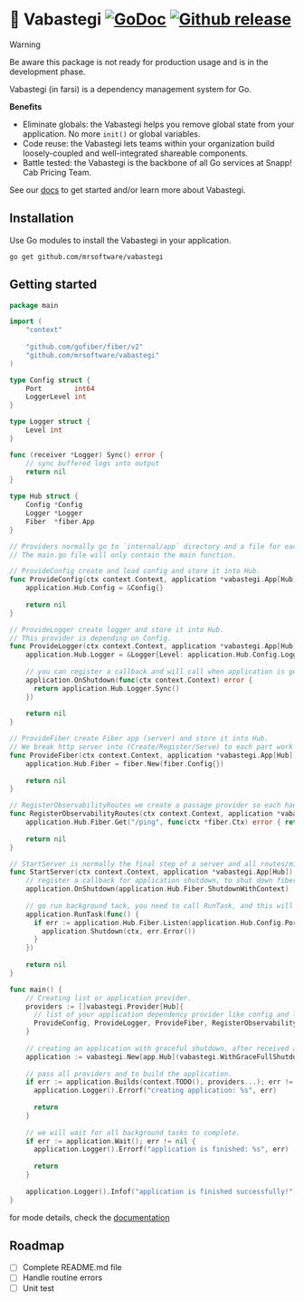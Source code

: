 # :unicorn: Vabastegi [![GoDoc](https://pkg.go.dev/badge/github.com/mrsoftware/vabastegi)](https://pkg.go.dev/github.com/mrsoftware/vabastegi) [![Github release](https://img.shields.io/github/release/mrsoftware/vabastegi.svg)](https://github.com/mrsoftware/vabastegi/releases)
> [!WARNING]  
> Be aware this package is not ready for production usage and is in the development phase.

Vabastegi (in farsi) is a dependency management system for Go.

**Benefits**

- Eliminate globals: the Vabastegi helps you remove global state from your application.
  No more `init()` or global variables.
- Code reuse: the Vabastegi lets teams within your organization build loosely-coupled
  and well-integrated shareable components.
- Battle tested: the Vabastegi is the backbone of all Go services at Snapp! Cab Pricing Team.

See our [docs](#) to get started and/or
learn more about Vabastegi.

## Installation

Use Go modules to install the Vabastegi in your application.

```shell
go get github.com/mrsoftware/vabastegi
```

## Getting started

```go
package main

import (
    "context"
  
    "github.com/gofiber/fiber/v2"
    "github.com/mrsoftware/vabastegi"
)

type Config struct {
    Port        int64
    LoggerLevel int
}

type Logger struct {
    Level int
}

func (receiver *Logger) Sync() error {
    // sync buffered logs into output
    return nil
}

type Hub struct {
    Config *Config
    Logger *Logger
    Fiber  *fiber.App
}

// Providers normally go to `internal/app` directory and a file for each group of providers.
// The main.go file will only contain the main function.

// ProvideConfig create and load config and store it into Hub.
func ProvideConfig(ctx context.Context, application *vabastegi.App[Hub]) error {
    application.Hub.Config = &Config{}
  
    return nil
}

// ProvideLogger create logger and store it into Hub.
// This provider is depending on Config.
func ProvideLogger(ctx context.Context, application *vabastegi.App[Hub]) error {
    application.Hub.Logger = &Logger{Level: application.Hub.Config.LoggerLevel}
  
    // you can register a callback and will call when application is getting shutdown.
    application.OnShutdown(func(ctx context.Context) error {
      return application.Hub.Logger.Sync()
    })
  
    return nil
}

// ProvideFiber create Fiber app (server) and store it into Hub.
// We break http server into (Create/Register/Serve) to each part work independently. 
func ProvideFiber(ctx context.Context, application *vabastegi.App[Hub]) error {
    application.Hub.Fiber = fiber.New(fiber.Config{})
  
    return nil
}

// RegisterObservabilityRoutes we create a passage provider so each handler can have its own Provider.
func RegisterObservabilityRoutes(ctx context.Context, application *vabastegi.App[Hub]) error {
    application.Hub.Fiber.Get("/ping", func(ctx *fiber.Ctx) error { return ctx.SendString("pong") })
  
    return nil
}

// StartServer is normally the final step of a server and all routes/middlewares registered before the ServerStart.
func StartServer(ctx context.Context, application *vabastegi.App[Hub]) error {
    // register a callback for application shutdown, to shut down fiber.
    application.OnShutdown(application.Hub.Fiber.ShutdownWithContext)
  
    // go run background tack, you need to call RunTask, and this will let the application be aware of background tasks and will wait for them.
    application.RunTask(func() {
      if err := application.Hub.Fiber.Listen(application.Hub.Config.Port); err != nil {
        application.Shutdown(ctx, err.Error())
      }
    })
  
    return nil
}

func main() {
	// Creating list or application provider.
    providers := []vabastegi.Provider[Hub]{
      // list of your application dependency provider like config and logger, http server, repository, service creation, for each you create a provider
      ProvideConfig, ProvideLogger, ProvideFiber, RegisterObservabilityRoutes, StartServer,
    }
  
    // creating an application with graceful shutdown, after received an interrupt signal, the application will call all shutdown callbacks (check logger)
    application := vabastegi.New[app.Hub](vabastegi.WithGraceFullShutdown(true))
  
    // pass all providers and to build the application.
    if err := application.Builds(context.TODO(), providers...); err != nil {
      application.Logger().Errorf("creating application: %s", err)
  
      return
    }
  
    // we will wait for all background tasks to complete.
    if err := application.Wait(); err != nil {
      application.Logger().Errorf("application is finished: %s", err)
  
      return
    }
  
    application.Logger().Infof("application is finished successfully!")
}

```

for mode details, check the [documentation](https://godoc.org/github.com/mrsoftware/vabastegi)


## Roadmap
- [ ] Complete README.md file
- [ ] Handle routine errors
- [ ] Unit test